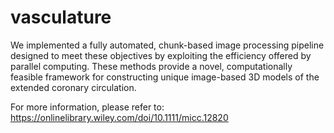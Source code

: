 # vasculature

We implemented a fully automated, chunk-based image processing pipeline designed to meet these objectives by exploiting the efficiency offered by parallel computing. These methods provide a novel, computationally feasible framework for constructing unique image-based 3D models of the extended coronary circulation.

For more information, please refer to: https://onlinelibrary.wiley.com/doi/10.1111/micc.12820
